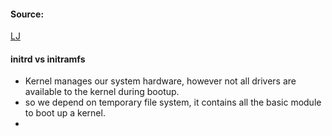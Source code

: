 #### Source:
[LJ](https://linuxjourney.com/lesson/boot-process-kernel)

#### initrd vs initramfs

* Kernel manages our system hardware, however not all drivers are available to the  kernel during bootup.
* so we depend on temporary file system, it contains all the basic module to boot up a kernel.
* 
